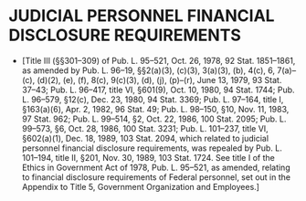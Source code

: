 # JUDICIAL PERSONNEL FINANCIAL DISCLOSURE REQUIREMENTS
* [Title III (§§301–309) of Pub. L. 95–521, Oct. 26, 1978, 92 Stat. 1851–1861, as amended by Pub. L. 96–19, §§2(a)(3), (c)(3), 3(a)(3), (b), 4(c), 6, 7(a)–(c), (d)(2), (e), (f), 8(c), 9(c)(3), (d), (j), (p)–(r), June 13, 1979, 93 Stat. 37–43; Pub. L. 96–417, title VI, §601(9), Oct. 10, 1980, 94 Stat. 1744; Pub. L. 96–579, §12(c), Dec. 23, 1980, 94 Stat. 3369; Pub. L. 97–164, title I, §163(a)(6), Apr. 2, 1982, 96 Stat. 49; Pub. L. 98–150, §10, Nov. 11, 1983, 97 Stat. 962; Pub. L. 99–514, §2, Oct. 22, 1986, 100 Stat. 2095; Pub. L. 99–573, §6, Oct. 28, 1986, 100 Stat. 3231; Pub. L. 101–237, title VI, §602(a)(1), Dec. 18, 1989, 103 Stat. 2094, which related to judicial personnel financial disclosure requirements, was repealed by Pub. L. 101–194, title II, §201, Nov. 30, 1989, 103 Stat. 1724. See title I of the Ethics in Government Act of 1978, Pub. L. 95–521, as amended, relating to financial disclosure requirements of Federal personnel, set out in the Appendix to Title 5, Government Organization and Employees.]